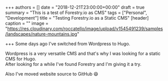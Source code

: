 +++
authors = []
date = "2018-12-21T23:00:00+00:00"
draft = true
summary = "This is a test of Forestry.io as CMS"
tags = ["Personal", "Development"]
title = "Testing Forestry.io as a Static CMS"
[header]
caption = ""
image = "https://res.cloudinary.com/roccatello/image/upload/v1545491239/samples/landscapes/nature-mountains.jpg"

+++
Some days ago I've switched from Wordpress to Hugo.

Wordpress is a very versatile CMS and that's why I was looking for a static CMS for Hugo.  
After looking for a while I've found Forestry and I'm giving it a try.

Also I've moved website source to GitHub :smile: